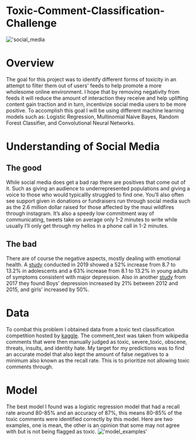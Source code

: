 # Toxic-Comment-Classification-Challenge
!['social_media](https://www.stockvault.net/data/2019/10/07/269936/preview16.jpg)
# Overview
The goal for this project was to identify different forms of toxicity in an attempt to filter them out of users' feeds to help promote a more wholesome online environment. I hope that by removing negativity from feeds it will reduce the amount of interaction they receive and help uplifting content gain traction and in turn, incentivize social media users to be more positive.
To accomplish this goal I will be using different machine learning models such as: Logistic Regression, Multinomial Naive Bayes, Random Forest Classifier, and Convolutional Neural Networks.

# Understanding of Social Media

## The good
While social media does get a bad rap there are positives that come out of it. Such as giving an audience to underrepresented populations and giving a voice to those who would typicallly struggled to find one. You’ll also often see support given in donations or fundraisers run through social media such as the 2.6 million dollar raised for those affected by the maui wildfires through instagram. It’s also a speedy low commitment way of communicating, tweets take on average only 1-2 minutes to write while usually I’ll only get through my hellos in a phone call in 1-2 minutes.

## The bad
There are of course the negative aspects, mostly dealing with emotional health. 
A [study](https://www.sciencedaily.com/releases/2019/03/190315110908.htm) conducted in 2019 showed a 52% increase from 8.7 to 13.2% in adolescents and a 63% increase from 8.1 to 13.2% in young adults of symptoms consistent with major depression. Also in another [study](https://childmind.org/article/is-social-media-use-causing-depression/) from 2017 they found Boys’ depression increased by 21% between 2012 and 2015, and girls’ increased by 50%.

# Data
To combat this problem I obtained data from a toxic text classification competition hosted by [kaggle](https://www.kaggle.com/competitions/jigsaw-toxic-comment-classification-challenge/data).
The comment_text was taken from wikipedia comments that were then manually judged as toxic, severe_toxic, obscene, threats, insults, and identity hate. My target for my predictions was to find an accurate model that also kept the amount of false negatives to a minimum also known as the recall rate. This is to prioritize not allowing toxic comments through.

# Model
The best model I found was a logistic regression model that had a recall rate around 80-85% and an accuracy of 87%, this means 80-85% of the toxic comments were identified correctly by this model. Here are two examples, one is mean, the other is an opinion that some may not agree with but is not being flagged as toxic. 
!['model_examples']([../model_examples.png](https://github.com/Reynch/Toxic-Comment-Classification-Challenge/blob/main/model_examples.png)https://github.com/Reynch/Toxic-Comment-Classification-Challenge/blob/main/model_examples.png)
